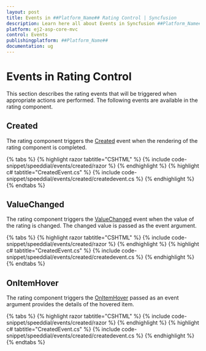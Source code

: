 ```yaml
---
layout: post
title: Events in ##Platform_Name## Rating Control | Syncfusion
description: Learn here all about Events in Syncfusion ##Platform_Name## Rating control of Syncfusion Essential JS 2 and more.
platform: ej2-asp-core-mvc
control: Events
publishingplatform: ##Platform_Name##
documentation: ug
---
```


# Events in Rating Control

This section describes the rating events that will be triggered when appropriate actions are performed. The following events are available in the rating component.

## Created

The rating component triggers the [Created](https://help.syncfusion.com/cr/aspnetmvc-js2/Syncfusion.EJ2.Inputs.Rating.html#Syncfusion_EJ2_Inputs_Rating_Created) event when the rendering of the rating component is completed.

{% tabs %}
{% highlight razor tabtitle="CSHTML" %}
{% include code-snippet/speeddial/events/created/razor %}
{% endhighlight %}
{% highlight c# tabtitle="CreatedEvent.cs" %}
{% include code-snippet/speeddial/events/created/createdevent.cs %}
{% endhighlight %}
{% endtabs %}

## ValueChanged

The rating component triggers the [ValueChanged](https://help.syncfusion.com/cr/aspnetmvc-js2/Syncfusion.EJ2.Inputs.Rating.html#Syncfusion_EJ2_Inputs_Rating_ValueChanged) event when the value of the rating is changed. The changed value is passed as the event argument.

{% tabs %}
{% highlight razor tabtitle="CSHTML" %}
{% include code-snippet/speeddial/events/created/razor %}
{% endhighlight %}
{% highlight c# tabtitle="CreatedEvent.cs" %}
{% include code-snippet/speeddial/events/created/createdevent.cs %}
{% endhighlight %}
{% endtabs %}

## OnItemHover

The rating component triggers the [OnItemHover](https://help.syncfusion.com/cr/aspnetmvc-js2/Syncfusion.EJ2.Inputs.Rating.html#Syncfusion_EJ2_Inputs_Rating_OnItemHover) passed as an event argument provides the details of the hovered item.

{% tabs %}
{% highlight razor tabtitle="CSHTML" %}
{% include code-snippet/speeddial/events/created/razor %}
{% endhighlight %}
{% highlight c# tabtitle="CreatedEvent.cs" %}
{% include code-snippet/speeddial/events/created/createdevent.cs %}
{% endhighlight %}
{% endtabs %}
